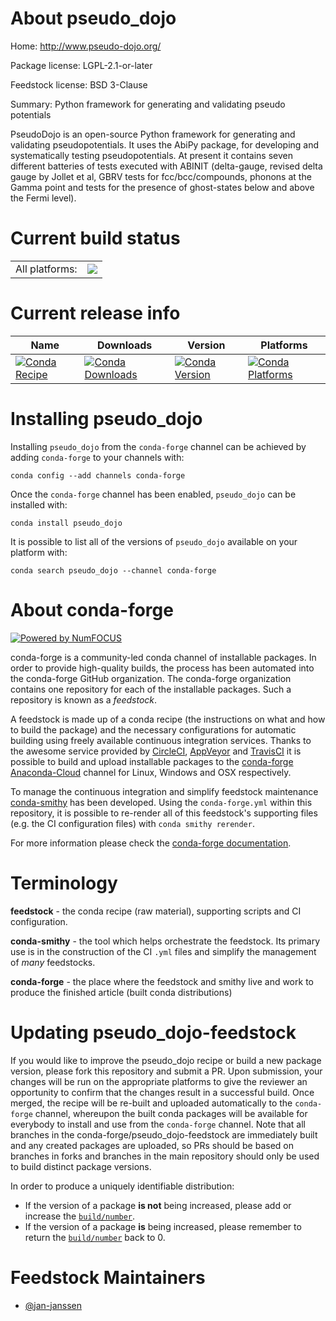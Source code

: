 About pseudo_dojo
=================

Home: http://www.pseudo-dojo.org/

Package license: LGPL-2.1-or-later

Feedstock license: BSD 3-Clause

Summary: Python framework for generating and validating pseudo potentials

PseudoDojo is an open-source Python framework for generating and
validating pseudopotentials. It uses the AbiPy package, for developing
and systematically testing pseudopotentials. At present it contains
seven different batteries of tests executed with ABINIT (delta-gauge,
revised delta gauge by Jollet et al, GBRV tests for fcc/bcc/compounds,
phonons at the Gamma point and tests for the presence of ghost-states
below and above the Fermi level).


Current build status
====================


<table><tr><td>All platforms:</td>
    <td>
      <a href="https://dev.azure.com/conda-forge/feedstock-builds/_build/latest?definitionId=9797&branchName=master">
        <img src="https://dev.azure.com/conda-forge/feedstock-builds/_apis/build/status/pseudo_dojo-feedstock?branchName=master">
      </a>
    </td>
  </tr>
</table>

Current release info
====================

| Name | Downloads | Version | Platforms |
| --- | --- | --- | --- |
| [![Conda Recipe](https://img.shields.io/badge/recipe-pseudo_dojo-green.svg)](https://anaconda.org/conda-forge/pseudo_dojo) | [![Conda Downloads](https://img.shields.io/conda/dn/conda-forge/pseudo_dojo.svg)](https://anaconda.org/conda-forge/pseudo_dojo) | [![Conda Version](https://img.shields.io/conda/vn/conda-forge/pseudo_dojo.svg)](https://anaconda.org/conda-forge/pseudo_dojo) | [![Conda Platforms](https://img.shields.io/conda/pn/conda-forge/pseudo_dojo.svg)](https://anaconda.org/conda-forge/pseudo_dojo) |

Installing pseudo_dojo
======================

Installing `pseudo_dojo` from the `conda-forge` channel can be achieved by adding `conda-forge` to your channels with:

```
conda config --add channels conda-forge
```

Once the `conda-forge` channel has been enabled, `pseudo_dojo` can be installed with:

```
conda install pseudo_dojo
```

It is possible to list all of the versions of `pseudo_dojo` available on your platform with:

```
conda search pseudo_dojo --channel conda-forge
```


About conda-forge
=================

[![Powered by NumFOCUS](https://img.shields.io/badge/powered%20by-NumFOCUS-orange.svg?style=flat&colorA=E1523D&colorB=007D8A)](http://numfocus.org)

conda-forge is a community-led conda channel of installable packages.
In order to provide high-quality builds, the process has been automated into the
conda-forge GitHub organization. The conda-forge organization contains one repository
for each of the installable packages. Such a repository is known as a *feedstock*.

A feedstock is made up of a conda recipe (the instructions on what and how to build
the package) and the necessary configurations for automatic building using freely
available continuous integration services. Thanks to the awesome service provided by
[CircleCI](https://circleci.com/), [AppVeyor](https://www.appveyor.com/)
and [TravisCI](https://travis-ci.com/) it is possible to build and upload installable
packages to the [conda-forge](https://anaconda.org/conda-forge)
[Anaconda-Cloud](https://anaconda.org/) channel for Linux, Windows and OSX respectively.

To manage the continuous integration and simplify feedstock maintenance
[conda-smithy](https://github.com/conda-forge/conda-smithy) has been developed.
Using the ``conda-forge.yml`` within this repository, it is possible to re-render all of
this feedstock's supporting files (e.g. the CI configuration files) with ``conda smithy rerender``.

For more information please check the [conda-forge documentation](https://conda-forge.org/docs/).

Terminology
===========

**feedstock** - the conda recipe (raw material), supporting scripts and CI configuration.

**conda-smithy** - the tool which helps orchestrate the feedstock.
                   Its primary use is in the construction of the CI ``.yml`` files
                   and simplify the management of *many* feedstocks.

**conda-forge** - the place where the feedstock and smithy live and work to
                  produce the finished article (built conda distributions)


Updating pseudo_dojo-feedstock
==============================

If you would like to improve the pseudo_dojo recipe or build a new
package version, please fork this repository and submit a PR. Upon submission,
your changes will be run on the appropriate platforms to give the reviewer an
opportunity to confirm that the changes result in a successful build. Once
merged, the recipe will be re-built and uploaded automatically to the
`conda-forge` channel, whereupon the built conda packages will be available for
everybody to install and use from the `conda-forge` channel.
Note that all branches in the conda-forge/pseudo_dojo-feedstock are
immediately built and any created packages are uploaded, so PRs should be based
on branches in forks and branches in the main repository should only be used to
build distinct package versions.

In order to produce a uniquely identifiable distribution:
 * If the version of a package **is not** being increased, please add or increase
   the [``build/number``](https://conda.io/docs/user-guide/tasks/build-packages/define-metadata.html#build-number-and-string).
 * If the version of a package **is** being increased, please remember to return
   the [``build/number``](https://conda.io/docs/user-guide/tasks/build-packages/define-metadata.html#build-number-and-string)
   back to 0.

Feedstock Maintainers
=====================

* [@jan-janssen](https://github.com/jan-janssen/)

